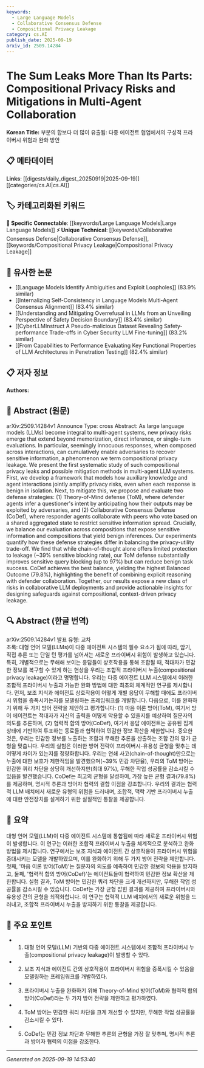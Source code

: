 ```yaml
---
keywords:
  - Large Language Models
  - Collaborative Consensus Defense
  - Compositional Privacy Leakage
category: cs.AI
publish_date: 2025-09-19
arxiv_id: 2509.14284
---
```


<!-- KEYWORD_LINKING_METADATA:
{
  "processed_timestamp": "2025-09-22 21:21:32.855339",
  "vocabulary_version": "1.0",
  "selected_keywords": [
    "Large Language Models",
    "Collaborative Consensus Defense",
    "Compositional Privacy Leakage"
  ],
  "rejected_keywords": [
    "Theory-of-Mind Defense",
    "Multi-Agent Systems"
  ],
  "similarity_scores": {
    "Large Language Models": 0.8,
    "Collaborative Consensus Defense": 0.72,
    "Compositional Privacy Leakage": 0.75
  },
  "extraction_method": "AI_prompt_based",
  "budget_applied": true
}
-->


# The Sum Leaks More Than Its Parts: Compositional Privacy Risks and Mitigations in Multi-Agent Collaboration

**Korean Title:** 부분의 합보다 더 많이 유출됨: 다중 에이전트 협업에서의 구성적 프라이버시 위험과 완화 방안

## 📋 메타데이터

**Links**: [[digests/daily_digest_20250919|2025-09-19]]   [[categories/cs.AI|cs.AI]]

## 🏷️ 카테고리화된 키워드
**🔗 Specific Connectable**: [[keywords/Large Language Models|Large Language Models]]
**⚡ Unique Technical**: [[keywords/Collaborative Consensus Defense|Collaborative Consensus Defense]], [[keywords/Compositional Privacy Leakage|Compositional Privacy Leakage]]

## 🔗 유사한 논문
- [[Language Models Identify Ambiguities and Exploit Loopholes]] (83.9% similar)
- [[Internalizing Self-Consistency in Language Models Multi-Agent Consensus Alignment]] (83.4% similar)
- [[Understanding and Mitigating Overrefusal in LLMs from an Unveiling Perspective of Safety Decision Boundary]] (83.4% similar)
- [[CyberLLMInstruct A Pseudo-malicious Dataset Revealing Safety-performance Trade-offs in Cyber Security LLM Fine-tuning]] (83.2% similar)
- [[From Capabilities to Performance Evaluating Key Functional Properties of LLM Architectures in Penetration Testing]] (82.4% similar)

## 📋 저자 정보

**Authors:** 

## 📄 Abstract (원문)

arXiv:2509.14284v1 Announce Type: cross 
Abstract: As large language models (LLMs) become integral to multi-agent systems, new privacy risks emerge that extend beyond memorization, direct inference, or single-turn evaluations. In particular, seemingly innocuous responses, when composed across interactions, can cumulatively enable adversaries to recover sensitive information, a phenomenon we term compositional privacy leakage. We present the first systematic study of such compositional privacy leaks and possible mitigation methods in multi-agent LLM systems. First, we develop a framework that models how auxiliary knowledge and agent interactions jointly amplify privacy risks, even when each response is benign in isolation. Next, to mitigate this, we propose and evaluate two defense strategies: (1) Theory-of-Mind defense (ToM), where defender agents infer a questioner's intent by anticipating how their outputs may be exploited by adversaries, and (2) Collaborative Consensus Defense (CoDef), where responder agents collaborate with peers who vote based on a shared aggregated state to restrict sensitive information spread. Crucially, we balance our evaluation across compositions that expose sensitive information and compositions that yield benign inferences. Our experiments quantify how these defense strategies differ in balancing the privacy-utility trade-off. We find that while chain-of-thought alone offers limited protection to leakage (~39% sensitive blocking rate), our ToM defense substantially improves sensitive query blocking (up to 97%) but can reduce benign task success. CoDef achieves the best balance, yielding the highest Balanced Outcome (79.8%), highlighting the benefit of combining explicit reasoning with defender collaboration. Together, our results expose a new class of risks in collaborative LLM deployments and provide actionable insights for designing safeguards against compositional, context-driven privacy leakage.

## 🔍 Abstract (한글 번역)

arXiv:2509.14284v1 발표 유형: 교차  
초록: 대형 언어 모델(LLMs)이 다중 에이전트 시스템의 필수 요소가 됨에 따라, 암기, 직접 추론 또는 단일 턴 평가를 넘어서는 새로운 프라이버시 위험이 발생하고 있습니다. 특히, 개별적으로는 무해해 보이는 응답들이 상호작용을 통해 조합될 때, 적대자가 민감한 정보를 복구할 수 있게 하는 현상을 우리는 조합적 프라이버시 누출(compositional privacy leakage)이라고 명명합니다. 우리는 다중 에이전트 LLM 시스템에서 이러한 조합적 프라이버시 누출과 가능한 완화 방법에 대한 최초의 체계적인 연구를 제시합니다. 먼저, 보조 지식과 에이전트 상호작용이 어떻게 개별 응답이 무해할 때에도 프라이버시 위험을 증폭시키는지를 모델링하는 프레임워크를 개발합니다. 다음으로, 이를 완화하기 위해 두 가지 방어 전략을 제안하고 평가합니다: (1) 마음 이론 방어(ToM), 여기서 방어 에이전트는 적대자가 자신의 출력을 어떻게 악용할 수 있을지를 예상하여 질문자의 의도를 추론하며, (2) 협력적 합의 방어(CoDef), 여기서 응답 에이전트는 공유된 집계 상태에 기반하여 투표하는 동료들과 협력하여 민감한 정보 확산을 제한합니다. 중요한 것은, 우리는 민감한 정보를 노출하는 조합과 무해한 추론을 산출하는 조합 간의 평가 균형을 맞춥니다. 우리의 실험은 이러한 방어 전략이 프라이버시-유용성 균형을 맞추는 데 어떻게 차이가 있는지를 정량화합니다. 우리는 연쇄 사고(chain-of-thought)만으로는 누출에 대한 보호가 제한적임을 발견했으며(~39% 민감 차단율), 우리의 ToM 방어는 민감한 쿼리 차단을 상당히 개선하지만(최대 97%), 무해한 작업 성공률을 감소시킬 수 있음을 발견했습니다. CoDef는 최고의 균형을 달성하여, 가장 높은 균형 결과(79.8%)를 제공하며, 명시적 추론과 방어자 협력의 결합 이점을 강조합니다. 우리의 결과는 협력적 LLM 배치에서 새로운 유형의 위험을 드러내며, 조합적, 맥락 기반 프라이버시 누출에 대한 안전장치를 설계하기 위한 실질적인 통찰을 제공합니다.

## 📝 요약

대형 언어 모델(LLM)이 다중 에이전트 시스템에 통합됨에 따라 새로운 프라이버시 위험이 발생합니다. 이 연구는 이러한 조합적 프라이버시 누출을 체계적으로 분석하고 완화 방법을 제시합니다. 연구에서는 보조 지식과 에이전트 간 상호작용이 프라이버시 위험을 증대시키는 모델을 개발하였으며, 이를 완화하기 위해 두 가지 방어 전략을 제안합니다. 첫째, '마음 이론 방어(ToM)'는 질문자의 의도를 예측하여 민감한 정보의 악용을 방지하고, 둘째, '협력적 합의 방어(CoDef)'는 에이전트들이 협력하여 민감한 정보 확산을 제한합니다. 실험 결과, ToM 방어는 민감한 쿼리 차단을 크게 개선하지만, 무해한 작업 성공률을 감소시킬 수 있습니다. CoDef는 가장 균형 잡힌 결과를 제공하여 프라이버시와 유용성 간의 균형을 최적화합니다. 이 연구는 협력적 LLM 배치에서의 새로운 위험을 드러내고, 조합적 프라이버시 누출을 방지하기 위한 통찰을 제공합니다.

## 🎯 주요 포인트

- 1. 대형 언어 모델(LLM) 기반의 다중 에이전트 시스템에서 조합적 프라이버시 누출(compositional privacy leakage)이 발생할 수 있다.

- 2. 보조 지식과 에이전트 간의 상호작용이 프라이버시 위험을 증폭시킬 수 있음을 모델링하는 프레임워크를 개발하였다.

- 3. 프라이버시 누출을 완화하기 위해 Theory-of-Mind 방어(ToM)와 협력적 합의 방어(CoDef)라는 두 가지 방어 전략을 제안하고 평가하였다.

- 4. ToM 방어는 민감한 쿼리 차단을 크게 개선할 수 있지만, 무해한 작업 성공률을 감소시킬 수 있다.

- 5. CoDef는 민감 정보 차단과 무해한 추론의 균형을 가장 잘 맞추며, 명시적 추론과 방어자 협력의 이점을 강조한다.

---

*Generated on 2025-09-19 14:53:40*